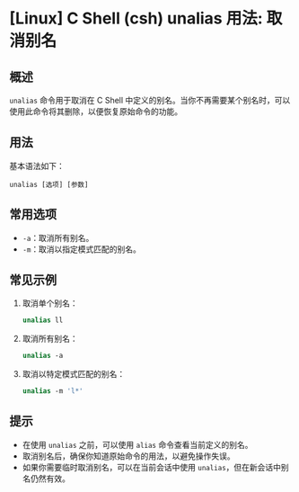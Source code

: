 # [Linux] C Shell (csh) unalias 用法: 取消别名

## 概述
`unalias` 命令用于取消在 C Shell 中定义的别名。当你不再需要某个别名时，可以使用此命令将其删除，以便恢复原始命令的功能。

## 用法
基本语法如下：
```
unalias [选项] [参数]
```

## 常用选项
- `-a`：取消所有别名。
- `-m`：取消以指定模式匹配的别名。

## 常见示例
1. 取消单个别名：
   ```csh
   unalias ll
   ```

2. 取消所有别名：
   ```csh
   unalias -a
   ```

3. 取消以特定模式匹配的别名：
   ```csh
   unalias -m 'l*'
   ```

## 提示
- 在使用 `unalias` 之前，可以使用 `alias` 命令查看当前定义的别名。
- 取消别名后，确保你知道原始命令的用法，以避免操作失误。
- 如果你需要临时取消别名，可以在当前会话中使用 `unalias`，但在新会话中别名仍然有效。